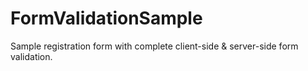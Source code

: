 # FormValidationSample
Sample registration form with complete client-side &amp; server-side form validation.
